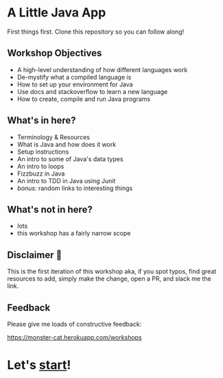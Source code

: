 # A Little Java App
First things first. Clone this repository so you can follow along!

## Workshop Objectives
- A high-level understanding of how different languages work
- De-mystify what a compiled language is
- How to set up your environment for Java
- Use docs and stackoverflow to learn a new language
- How to create, compile and run Java programs

## What's in here?
- Terminology & Resources
- What is Java and how does it work
- Setup instructions
- An intro to some of Java's data types
- An intro to loops
- Fizzbuzz in Java
- An intro to TDD in Java using Junit
- _bonus:_ random links to interesting things

## What's not in here?
- lots
- this workshop has a fairly narrow scope


## Disclaimer :construction:
 This is the first iteration of this workshop aka, if you spot typos, find great resources to add, simply make the change, open a PR, and slack me the link.

## Feedback
Please give me loads of constructive feedback:

https://monster-cat.herokuapp.com/workshops

# Let's [start][1]!

[1]: ../master/chapter0-What_is_Java/README.md
